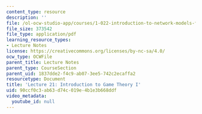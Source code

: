 ```yaml
---
content_type: resource
description: ''
file: /ol-ocw-studio-app/courses/1-022-introduction-to-network-models-fall-2018/90ccf0c3ab63d74c019e4b1e3b668ddf_MIT1_022F18_lec21.pdf
file_size: 373542
file_type: application/pdf
learning_resource_types:
- Lecture Notes
license: https://creativecommons.org/licenses/by-nc-sa/4.0/
ocw_type: OCWFile
parent_title: Lecture Notes
parent_type: CourseSection
parent_uid: 1837dde2-f4c9-ab07-3ee5-742c2ecaffa2
resourcetype: Document
title: 'Lecture 21: Introduction to Game Theory I'
uid: 90ccf0c3-ab63-d74c-019e-4b1e3b668ddf
video_metadata:
  youtube_id: null
---
```

